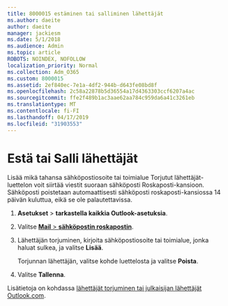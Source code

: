 ```yaml
---
title: 8000015 estäminen tai salliminen lähettäjät
ms.author: daeite
author: daeite
manager: jackiesm
ms.date: 5/1/2018
ms.audience: Admin
ms.topic: article
ROBOTS: NOINDEX, NOFOLLOW
localization_priority: Normal
ms.collection: Adm_O365
ms.custom: 8000015
ms.assetid: 2ef840ec-7e1a-4df2-944b-d643fe08bd8f
ms.openlocfilehash: 2c58a22878b5d36554a17d4363303ccf6207a4ac
ms.sourcegitcommit: ffe2f489b1ac3aae62aa784c959da6a41c3261eb
ms.translationtype: MT
ms.contentlocale: fi-FI
ms.lasthandoff: 04/17/2019
ms.locfileid: "31903553"
---
```

# <a name="block-or-unblock-senders"></a>Estä tai Salli lähettäjät

Lisää mikä tahansa sähköpostiosoite tai toimialue Torjutut lähettäjät-luettelon voit siirtää viestit suoraan sähköposti Roskaposti-kansioon. Sähköposti poistetaan automaattisesti sähköposti roskaposti-kansiossa 14 päivän kuluttua, eikä se ole palautettavissa.
  
1. **Asetukset** \> **tarkastella kaikkia Outlook-asetuksia**. 
    
2. Valitse [ **Mail** \> **sähköpostin roskapostin**](https://outlook.live.com/mail/options/mail/junkEmail). 
    
3. Lähettäjän torjuminen, kirjoita sähköpostiosoite tai toimialue, jonka haluat sulkea, ja valitse **Lisää**. 
    
    Torjunnan lähettäjän, valitse kohde luettelosta ja valitse **Poista**.
    
4. Valitse **Tallenna**. 
    
Lisätietoja on kohdassa [lähettäjät torjuminen tai julkaisijan lähettäjät Outlook.com](https://go.microsoft.com/fwlink/p/?linkid=873133).
  

